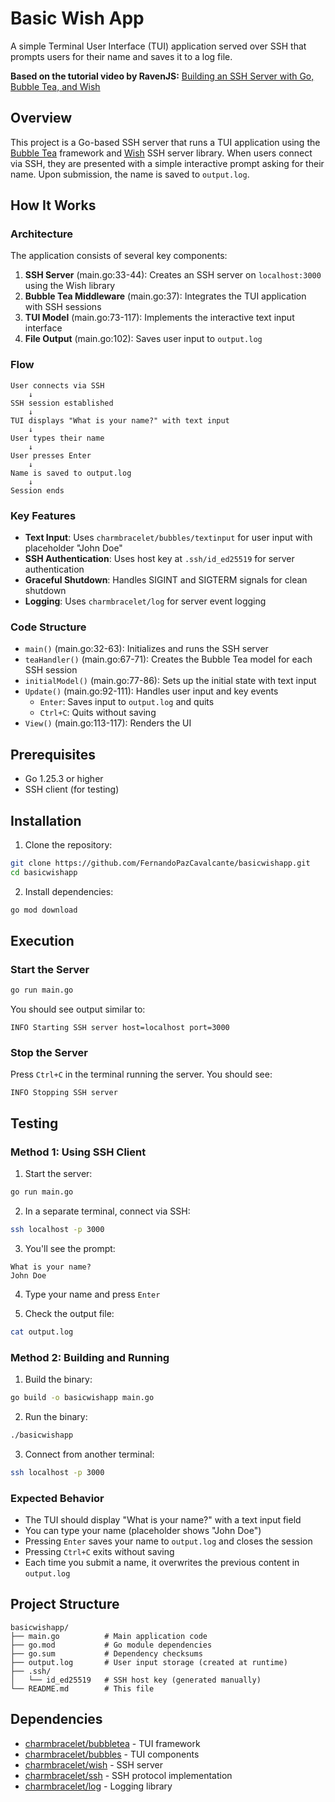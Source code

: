 # Basic Wish App

A simple Terminal User Interface (TUI) application served over SSH that prompts users for their name and saves it to a log file.

**Based on the tutorial video by RavenJS:** [Building an SSH Server with Go, Bubble Tea, and Wish](https://www.youtube.com/watch?v=zV7-j3pNiDg)

## Overview

This project is a Go-based SSH server that runs a TUI application using the [Bubble Tea](https://github.com/charmbracelet/bubbletea) framework and [Wish](https://github.com/charmbracelet/wish) SSH server library. When users connect via SSH, they are presented with a simple interactive prompt asking for their name. Upon submission, the name is saved to `output.log`.

## How It Works

### Architecture

The application consists of several key components:

1. **SSH Server** (main.go:33-44): Creates an SSH server on `localhost:3000` using the Wish library
2. **Bubble Tea Middleware** (main.go:37): Integrates the TUI application with SSH sessions
3. **TUI Model** (main.go:73-117): Implements the interactive text input interface
4. **File Output** (main.go:102): Saves user input to `output.log`

### Flow

```
User connects via SSH
    ↓
SSH session established
    ↓
TUI displays "What is your name?" with text input
    ↓
User types their name
    ↓
User presses Enter
    ↓
Name is saved to output.log
    ↓
Session ends
```

### Key Features

- **Text Input**: Uses `charmbracelet/bubbles/textinput` for user input with placeholder "John Doe"
- **SSH Authentication**: Uses host key at `.ssh/id_ed25519` for server authentication
- **Graceful Shutdown**: Handles SIGINT and SIGTERM signals for clean shutdown
- **Logging**: Uses `charmbracelet/log` for server event logging

### Code Structure

- `main()` (main.go:32-63): Initializes and runs the SSH server
- `teaHandler()` (main.go:67-71): Creates the Bubble Tea model for each SSH session
- `initialModel()` (main.go:77-86): Sets up the initial state with text input
- `Update()` (main.go:92-111): Handles user input and key events
  - `Enter`: Saves input to `output.log` and quits
  - `Ctrl+C`: Quits without saving
- `View()` (main.go:113-117): Renders the UI

## Prerequisites

- Go 1.25.3 or higher
- SSH client (for testing)

## Installation

1. Clone the repository:
```bash
git clone https://github.com/FernandoPazCavalcante/basicwishapp.git
cd basicwishapp
```

2. Install dependencies:
```bash
go mod download
```

## Execution

### Start the Server

```bash
go run main.go
```

You should see output similar to:
```
INFO Starting SSH server host=localhost port=3000
```

### Stop the Server

Press `Ctrl+C` in the terminal running the server. You should see:
```
INFO Stopping SSH server
```

## Testing

### Method 1: Using SSH Client

1. Start the server:
```bash
go run main.go
```

2. In a separate terminal, connect via SSH:
```bash
ssh localhost -p 3000
```

3. You'll see the prompt:
```
What is your name?
John Doe
```

4. Type your name and press `Enter`

5. Check the output file:
```bash
cat output.log
```

### Method 2: Building and Running

1. Build the binary:
```bash
go build -o basicwishapp main.go
```

2. Run the binary:
```bash
./basicwishapp
```

3. Connect from another terminal:
```bash
ssh localhost -p 3000
```

### Expected Behavior

- The TUI should display "What is your name?" with a text input field
- You can type your name (placeholder shows "John Doe")
- Pressing `Enter` saves your name to `output.log` and closes the session
- Pressing `Ctrl+C` exits without saving
- Each time you submit a name, it overwrites the previous content in `output.log`

## Project Structure

```
basicwishapp/
├── main.go          # Main application code
├── go.mod           # Go module dependencies
├── go.sum           # Dependency checksums
├── output.log       # User input storage (created at runtime)
├── .ssh/
│   └── id_ed25519   # SSH host key (generated manually)
└── README.md        # This file
```

## Dependencies

- [charmbracelet/bubbletea](https://github.com/charmbracelet/bubbletea) - TUI framework
- [charmbracelet/bubbles](https://github.com/charmbracelet/bubbles) - TUI components
- [charmbracelet/wish](https://github.com/charmbracelet/wish) - SSH server
- [charmbracelet/ssh](https://github.com/charmbracelet/ssh) - SSH protocol implementation
- [charmbracelet/log](https://github.com/charmbracelet/log) - Logging library
